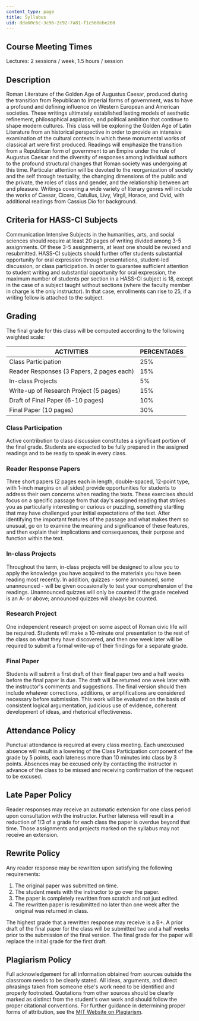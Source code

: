 ```yaml
---
content_type: page
title: Syllabus
uid: dda60c6c-3c96-2c92-7a81-f1c568ebe260
---
```


Course Meeting Times
--------------------

Lectures: 2 sessions / week, 1.5 hours / session

Description
-----------

Roman Literature of the Golden Age of Augustus Caesar, produced during the transition from Republican to Imperial forms of government, was to have a profound and defining influence on Western European and American societies. These writings ultimately established lasting models of aesthetic refinement, philosophical aspiration, and political ambition that continue to shape modern cultures. This class will be exploring the Golden Age of Latin Literature from an historical perspective in order to provide an intensive examination of the cultural contexts in which these monumental works of classical art were first produced. Readings will emphasize the transition from a Republican form of government to an Empire under the rule of Augustus Caesar and the diversity of responses among individual authors to the profound structural changes that Roman society was undergoing at this time. Particular attention will be devoted to the reorganization of society and the self through textuality, the changing dimensions of the public and the private, the roles of class and gender, and the relationship between art and pleasure. Writings covering a wide variety of literary genres will include the works of Caesar, Cicero, Catullus, Livy, Virgil, Horace, and Ovid, with additional readings from Cassius Dio for background. 

Criteria for HASS-CI Subjects
-----------------------------

Communication Intensive Subjects in the humanities, arts, and social sciences should require at least 20 pages of writing divided among 3-5 assignments. Of these 3-5 assignments, at least one should be revised and resubmitted. HASS-CI subjects should further offer students substantial opportunity for oral expression through presentations, student-led discussion, or class participation. In order to guarantee sufficient attention to student writing and substantial opportunity for oral expression, the maximum number of students per section in a HASS-CI subject is 18, except in the case of a subject taught without sections (where the faculty member in charge is the only instructor). In that case, enrollments can rise to 25, if a writing fellow is attached to the subject.

Grading
-------

The final grade for this class will be computed according to the following weighted scale:

| ACTIVITIES | PERCENTAGES |
| --- | --- |
| Class Participation | 25% |
| Reader Responses (3 Papers, 2 pages each) | 15% |
| In-class Projects | 5% |
| Write-up of Research Project (5 pages) | 15% |
| Draft of Final Paper (6-10 pages) | 10% |
| Final Paper (10 pages) | 30% 

### Class Participation

Active contribution to class discussion constitutes a significant portion of the final grade. Students are expected to be fully prepared in the assigned readings and to be ready to speak in every class.

### Reader Response Papers

Three short papers (2 pages each in length, double-spaced, 12-point type, with 1-inch margins on all sides) provide opportunities for students to address their own concerns when reading the texts. These exercises should focus on a specific passage from that day's assigned reading that strikes you as particularly interesting or curious or puzzling, something startling that may have challenged your initial expectations of the text. After identifying the important features of the passage and what makes them so unusual, go on to examine the meaning and significance of these features, and then explain their implications and consequences, their purpose and function within the text.

### In-class Projects

Throughout the term, in-class projects will be designed to allow you to apply the knowledge you have acquired to the materials you have been reading most recently. In addition, quizzes - some announced, some unannounced - will be given occasionally to test your comprehension of the readings. Unannounced quizzes will only be counted if the grade received is an A- or above; announced quizzes will always be counted.

### Research Project

One independent research project on some aspect of Roman civic life will be required. Students will make a 10-minute oral presentation to the rest of the class on what they have discovered, and then one week later will be required to submit a formal write-up of their findings for a separate grade.

### Final Paper

Students will submit a first draft of their final paper two and a half weeks before the final paper is due. The draft will be returned one week later with the instructor's comments and suggestions. The final version should then include whatever corrections, additions, or amplifications are considered necessary before submission. This work will be evaluated on the basis of consistent logical argumentation, judicious use of evidence, coherent development of ideas, and rhetorical effectiveness.

Attendance Policy
-----------------

Punctual attendance is required at every class meeting. Each unexcused absence will result in a lowering of the Class Participation component of the grade by 5 points, each lateness more than 10 minutes into class by 3 points. Absences may be excused only by contacting the instructor in advance of the class to be missed and receiving confirmation of the request to be excused.

Late Paper Policy
-----------------

Reader responses may receive an automatic extension for one class period upon consultation with the instructor. Further lateness will result in a reduction of 1/3 of a grade for each class the paper is overdue beyond that time. Those assignments and projects marked on the syllabus may not receive an extension.

Rewrite Policy
--------------

Any reader response may be rewritten upon satisfying the following requirements:

1.  The original paper was submitted on time.
2.  The student meets with the instructor to go over the paper.
3.  The paper is completely rewritten from scratch and not just edited.
4.  The rewritten paper is resubmitted no later than one week after the original was returned in class. 

The highest grade that a rewritten response may receive is a B+. A prior draft of the final paper for the class will be submitted two and a half weeks prior to the submission of the final version. The final grade for the paper will replace the initial grade for the first draft.

Plagiarism Policy
-----------------

Full acknowledgement for all information obtained from sources outside the classroom needs to be clearly stated. All ideas, arguments, and direct phrasings taken from someone else's work need to be identified and properly footnoted. Quotations from other sources should be clearly marked as distinct from the student's own work and should follow the proper citational conventions. For further guidance in determining proper forms of attribution, see the [MIT Website on Plagiarism](http://cmsw.mit.edu/writing-and-communication-center/avoiding-plagiarism/).